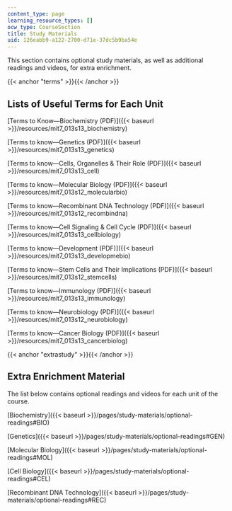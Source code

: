 ```yaml
---
content_type: page
learning_resource_types: []
ocw_type: CourseSection
title: Study Materials
uid: 126eabb9-a122-2700-d71e-37dc5b9ba54e
---
```


This section contains optional study materials, as well as additional readings and videos, for extra enrichment.

{{< anchor "terms" >}}{{< /anchor >}}

Lists of Useful Terms for Each Unit
-----------------------------------

[Terms to Know—Biochemistry (PDF)]({{< baseurl >}}/resources/mit7_013s13_biochemistry)

[Terms to know—Genetics (PDF)]({{< baseurl >}}/resources/mit7_013s13_genetics)

[Terms to know—Cells, Organelles & Their Role (PDF)]({{< baseurl >}}/resources/mit7_013s13_cell)

[Terms to know—Molecular Biology (PDF)]({{< baseurl >}}/resources/mit7_013s12_molecularbio)

[Terms to know—Recombinant DNA Technology (PDF)]({{< baseurl >}}/resources/mit7_013s12_recombindna)

[Terms to know—Cell Signaling & Cell Cycle (PDF)]({{< baseurl >}}/resources/mit7_013s13_cellbiology)

[Terms to know—Development (PDF)]({{< baseurl >}}/resources/mit7_013s13_developmebio)

[Terms to know—Stem Cells and Their Implications (PDF)]({{< baseurl >}}/resources/mit7_013s12_stemcells)

[Terms to know—Immunology (PDF)]({{< baseurl >}}/resources/mit7_013s13_immunology)

[Terms to know—Neurobiology (PDF)]({{< baseurl >}}/resources/mit7_013s12_neurobiology)

[Terms to know—Cancer Biology (PDF)]({{< baseurl >}}/resources/mit7_013s13_cancerbiolog)

{{< anchor "extrastudy" >}}{{< /anchor >}}

Extra Enrichment Material
-------------------------

The list below contains optional readings and videos for each unit of the course.

[Biochemistry]({{< baseurl >}}/pages/study-materials/optional-readings#BIO)

[Genetics]({{< baseurl >}}/pages/study-materials/optional-readings#GEN)

[Molecular Biology]({{< baseurl >}}/pages/study-materials/optional-readings#MOL)

[Cell Biology]({{< baseurl >}}/pages/study-materials/optional-readings#CEL)

[Recombinant DNA Technology]({{< baseurl >}}/pages/study-materials/optional-readings#REC)